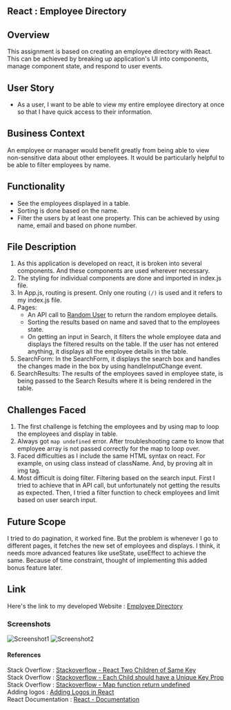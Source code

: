 ## React : Employee Directory

## Overview

This assignment is based on creating an employee directory with React. This can be achieved by breaking up application's UI into components, manage component state, and respond to user events.

## User Story

* As a user, I want to be able to view my entire employee directory at once so that I have quick access to their information.

## Business Context

An employee or manager would benefit greatly from being able to view non-sensitive data about other employees. It would be particularly helpful to be able to filter employees by name.

## Functionality

  * See the employees displayed in a table. 
  * Sorting is done based on the name.
  * Filter the users by at least one property. This can be achieved by using name, email and based on phone number.

## File Description

1. As this application is developed on react, it is broken into several components. And these components are used wherever necessary.
2. The styling for individual components are done and imported in index.js file.
3. In App.js, routing is present. Only one routing `(/)` is used and it refers to my index.js file.
4. Pages: 
   * An API call to [Random User](https://randomuser.me/api/?results=20&nat=us) to return    the random employee details.
   * Sorting the results based on name and saved that to the employees state.
   * On getting an input in Search, it filters the whole employee data and displays the filtered results on the table. If the user has not entered anything, it displays all the employee details in the table.
5. SearchForm: In the SearchForm, it displays the search box and handles the changes made in the box by using handleInputChange event.
6. SearchResults: The results of the employees saved in employee state, is being passed to the Search Results where it is being rendered in the table.

## Challenges Faced

1. The first challenge is fetching the employees and by using map to loop the employees and display in table.
2. Always got `map undefined` error. After troubleshooting came to know that employee array is not passed correctly for the map to loop over.
3. Faced difficulties as I include the same HTML syntax on react. For example, on using class instead of className. And, by proving alt in img tag.
4. Most difficult is doing filter. Filtering based on the search input. First I tried to achieve that in API call, but unfortunately not getting the results as expected. Then, I tried a filter function to check employees and limit based on user search input.

## Future Scope

I tried to do pagination, it worked fine. But the problem is whenever I go to different pages, it fetches the new set of employees and displays. I think, it needs more advanced features like useState, useEffect to achieve the same. Because of time constraint, thought of implementing this added bonus feature later.

## Link

Here's the link to my developed Website : [Employee Directory](https://pwa-budgettrackers.herokuapp.com/)

### Screenshots

![Screenshot1](employeedirectory/public/EmployeeTrackerVideo.gif)
![Screenshot2](employeedirectory/public/EmployeeTrackerSnapshot.png)

#### References

Stack Overflow : [Stackoverflow - React Two Children of Same Key](https://stackoverflow.com/questions/52219852/two-children-with-the-same-key-in-react)<br/>
Stack Overflow : [Stackoverflow - Each Child should have a Unique Key Prop](https://stackoverflow.com/questions/55153873/warning-each-child-in-a-list-should-have-a-unique-key-prop)<br/>
Stack Overflow : [Stackoverflow - Map function return undefined](https://stackoverflow.com/questions/16037049/why-does-javascript-map-function-return-undefined)<br/>
Adding logos : [Adding Logos in React](https://create-react-app.dev/docs/adding-images-fonts-and-files/)<br/>
React Documentation : [React - Documentation](https://reactjs.org/docs/lists-and-keys.html#keys)<br/>
